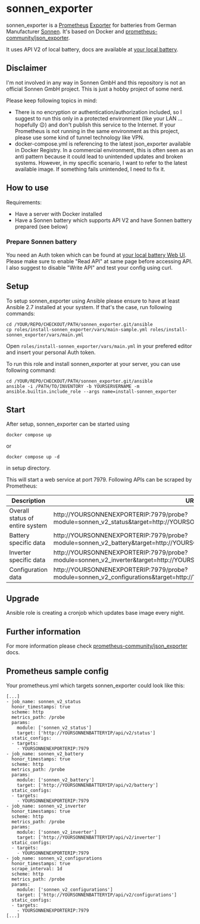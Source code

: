 # sonnen_exporter

sonnen_exporter is a [Prometheus](https://prometheus.io/) [Exporter](https://prometheus.io/docs/instrumenting/exporters/) for batteries from German Manufacturer [Sonnen](https://sonnen.de). It's based on Docker and [prometheus-community/json_exporter](https://github.com/prometheus-community/json_exporter).

It uses API V2 of local battery, docs are available at [your local battery](http://YOURBATTERYIP/api/doc.html).

## Disclaimer

I'm not involved in any way in Sonnen GmbH and this repository is not an official Sonnen GmbH project. This is just a hobby project of some nerd.

Please keep following topics in mind:

* There is no encryption or authentication/authorization included, so I suggest to run this only in a protected environment (like your LAN ... hopefully 😉) and don't publish this service to the Internet. If your Prometheus is not running in the same environment as this project, please use some kind of tunnel technology like VPN.
* docker-compose.yml is referencing to the latest json_exporter available in Docker Registry. In a commercial environment, this is often seen as an anti pattern because it could lead to unintended updates and broken systems. However, in my specific scenario, I want to refer to the latest available image. If something fails unintended, I need to fix it.

## How to use

Requirements:

* Have a server with Docker installed
* Have a Sonnen battery which supports API V2 and have Sonnen battery prepared (see below)

### Prepare Sonnen battery

You need an Auth token which can be found at [your local battery Web UI](http://YOURBATTERYIP/dash/software-integration/json-api). Please make sure to enable "Read API" at same page before accessing API. I also suggest to disable "Write API" and test your config using curl.

## Setup

To setup sonnen_exporter using Ansible please ensure to have at least Ansible 2.7 installed at your system. If that's the case, run following commands:

```
cd /YOUR/REPO/CHECKOUT/PATH/sonnen_exporter.git/ansible
cp roles/install-sonnen_exporter/vars/main-sample.yml roles/install-sonnen_exporter/vars/main.yml
```

Open `roles/install-sonnen_exporter/vars/main.yml` in your prefered editor and insert your personal Auth token.

To run this role and install sonnen_exporter at your server, you can use following command:

```
cd /YOUR/REPO/CHECKOUT/PATH/sonnen_exporter.git/ansible
ansible -i /PATH/TO/INVENTORY -b YOURSERVERNAME -m ansible.builtin.include_role --args name=install-sonnen_exporter
```

## Start

After setup, sonnen_exporter can be started using

```
docker compose up
```

or 

```
docker compose up -d
```

in setup directory.

This will start a web service at port 7979. Following APIs can be scraped by Prometheus:

| Description | URL |
| --- | --- |
| Overall status of entire system | http://YOURSONNENEXPORTERIP:7979/probe?module=sonnen_v2_status&target=http://YOURSONNENBATTERYIP/api/v2/status |
| Battery specific data | http://YOURSONNENEXPORTERIP:7979/probe?module=sonnen_v2_battery&target=http://YOURSONNENBATTERYIP/api/v2/battery |
| Inverter specific data | http://YOURSONNENEXPORTERIP:7979/probe?module=sonnen_v2_inverter&target=http://YOURSONNENBATTERYIP/api/v2/inverter |
| Configuration data | http://YOURSONNENEXPORTERIP:7979/probe?module=sonnen_v2_configurations&target=http://YOURSONNENBATTERYIP/api/v2/configurations |

## Upgrade

Ansible role is creating a cronjob which updates base image every night.

## Further information

For more information please check [prometheus-community/json_exporter](https://github.com/prometheus-community/json_exporter) docs.

## Prometheus sample config

Your prometheus.yml which targets sonnen_exporter could look like this:

```
[...]
- job_name: sonnen_v2_status
  honor_timestamps: true
  scheme: http
  metrics_path: /probe
  params:
    module: ['sonnen_v2_status']
    target: ['http://YOURSONNENBATTERYIP/api/v2/status']
  static_configs:
  - targets:
    - YOURSONNENEXPORTERIP:7979
- job_name: sonnen_v2_battery
  honor_timestamps: true
  scheme: http
  metrics_path: /probe
  params:
    module: ['sonnen_v2_battery']
    target: ['http://YOURSONNENBATTERYIP/api/v2/battery']
  static_configs:
  - targets:
    - YOURSONNENEXPORTERIP:7979
- job_name: sonnen_v2_inverter
  honor_timestamps: true
  scheme: http
  metrics_path: /probe
  params:
    module: ['sonnen_v2_inverter']
    target: ['http://YOURSONNENBATTERYIP/api/v2/inverter']
  static_configs:
  - targets:
    - YOURSONNENEXPORTERIP:7979
- job_name: sonnen_v2_configurations
  honor_timestamps: true
  scrape_interval: 1d
  scheme: http
  metrics_path: /probe
  params:
    module: ['sonnen_v2_configurations']
    target: ['http://YOURSONNENBATTERYIP/api/v2/configurations']
  static_configs:
  - targets:
    - YOURSONNENEXPORTERIP:7979
[...]
```
